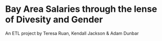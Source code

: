 # Bay Area Salaries through the lense of Divesity and Gender

An ETL project by Teresa Ruan, Kendall Jackson & Adam Dunbar
